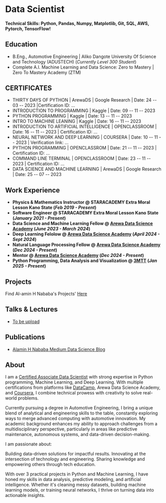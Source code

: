 # Data Scientist

#### Technical Skills: Python, Pandas, Numpy, Matplotlib, Git, SQL, AWS, Pytorch, TensorFlow!

## Education

- B.Eng., Automotive Engineering | Aliko Dangote University Of Science and Technology (ADUSTECH) (_Currently Level 300 Student_)
- Complete A.I. Machine Learning and Data Science: Zero to Mastery | Zero To Mastery Academy (ZTM)

## CERTIFICATES
- THIRTY DAYS OF PYTHON | ArewaDS | Google Research | Date: 24 -- 03 -- 2023 |Certification ID: ...<!--ADS-23-PY-004-->
- INTRODUCTION TO PROGRAMMING | Kaggle | Date: 09 -- 11 -- 2023
- PYTHON PROGRAMMING | Kaggle | Date: 13 -- 11 -- 2023
- INTRO TO MACHINE LEANING | Kaggle | Date: 16 -- 11 -- 2023
- INTRODUCTION TO ARTIFICIAL INTELLIGENCE | OPENCLASSROOM | Date: 16 -- 11 -- 2023 | Certification ID: ...<!--1008700983-->
- NEURAL NETWORK AND DEEP LEARNING | COURSERA | Date: 10 -- 11 -- 2023 | Verification link: ...<!--https://coursera.org/share/bb39ced00a247ed3efba0260548118f9-->
- PYTHON PROGRAMMING | OPENCLASSROM | Date: 21 -- 11 -- 2023 | Certification ID:  ...<!--9797923898-->
- COMMAND LINE TERMINAL | OPENCLASSROOM | Date: 23 -- 11 -- 2023 | Certification ID: ...<!--8385917611-->
- DATA SCIENCE AND MACHINE LEARNING | ArewaDS | Google Research | Date: 25 -- 07 -- 2023
        

## Work Experience
- **Physics & Mathematics Instructor @ STARACADEMY Extra Moral Lesson Kano State  (_Feb 2019 - Present_)**
- **Software Engineer @ STARACADEMY Extra Moral Lesson Kano State  (_January 2021 - Present_)**
- **Data Science and Machine Learning Fellow @ [Arewa Data Science Academy](https://arewadatascience.github.io/)  (_June 2023 - March 2024_)**
- **Deep Learning Felolow  @ [Arewa Data Science Academy](https://arewadatascience.github.io/)  (_April 2024 - Sept 2024_)**
- **Natural Language Processing Fellow @ [Arewa Data Science Academy](https://arewadatascience.github.io/)  (_Dec 2024 - Present_)**
- **Mentor @ [Arewa Data Science Academy](https://arewadatascience.github.io/)  (_Dec 2024 - Present_)**
- **Python Programming, Data Analysis and Visualization @ [3MTT](https://3mtt.nitda.gov.ng/) (_Jan 2025 - Present_)**
  

## Projects
Find Al-amin H Nababa's Projects' [Here](https://github.com/Alamein)

## Talks & Lectures

- [To be upload](https://Alamein.github.com)

## Publications

- [Alamin H Nababa Medium Data Science Blog](https://medium.com/@alaminhnab4)

## About
I am a [Certified Associate Data Scientist](https://www.datacamp.com/certificate/DSA0013045162178) with strong expertise in Python programming, Machine Learning, and Deep Learning. With multiple certifications from platforms like [DataCamp]((https://www.datacamp.com/certificate/DSA0013045162178)), Arewa Data Science Academy, and [Coursera](https://coursera.org/share/f19f408c459a83601afd94498af84217), I combine technical prowess with creativity to solve real-world problems.

Currently pursuing a degree in Automotive Engineering, I bring a unique blend of analytical and engineering skills to the table, constantly exploring ways to merge advanced computing with automotive innovation. My academic background enhances my ability to approach challenges from a multidisciplinary perspective, particularly in areas like predictive maintenance, autonomous systems, and data-driven decision-making.

I am passionate about:

Building data-driven solutions for impactful results.
Innovating at the intersection of technology and engineering.
Sharing knowledge and empowering others through tech education.

With over 3 practical projects in Python and Machine Learning, I have honed my skills in data analysis, predictive modeling, and artificial intelligence. Whether it's cleaning messy datasets, building machine learning models, or training neural networks, I thrive on turning data into actionable insights.
